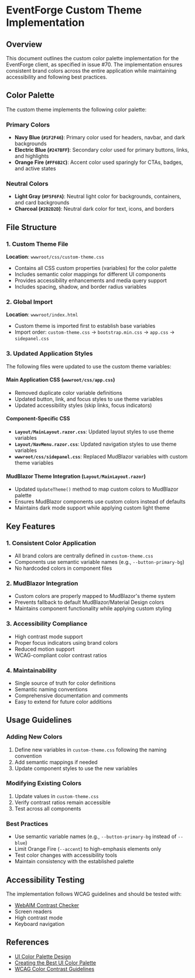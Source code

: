 # EventForge Custom Theme Implementation

## Overview
This document outlines the custom color palette implementation for the EventForge client, as specified in issue #70. The implementation ensures consistent brand colors across the entire application while maintaining accessibility and following best practices.

## Color Palette
The custom theme implements the following color palette:

### Primary Colors
- **Navy Blue (`#1F2F46`)**: Primary color used for headers, navbar, and dark backgrounds
- **Electric Blue (`#247BFF`)**: Secondary color used for primary buttons, links, and highlights  
- **Orange Fire (`#FF6B2C`)**: Accent color used sparingly for CTAs, badges, and active states

### Neutral Colors
- **Light Gray (`#F5F6FA`)**: Neutral light color for backgrounds, containers, and card backgrounds
- **Charcoal (`#2D2D2D`)**: Neutral dark color for text, icons, and borders

## File Structure

### 1. Custom Theme File
**Location**: `wwwroot/css/custom-theme.css`
- Contains all CSS custom properties (variables) for the color palette
- Includes semantic color mappings for different UI components
- Provides accessibility enhancements and media query support
- Includes spacing, shadow, and border radius variables

### 2. Global Import
**Location**: `wwwroot/index.html`
- Custom theme is imported first to establish base variables
- Import order: `custom-theme.css` → `bootstrap.min.css` → `app.css` → `sidepanel.css`

### 3. Updated Application Styles
The following files were updated to use the custom theme variables:

#### Main Application CSS (`wwwroot/css/app.css`)
- Removed duplicate color variable definitions
- Updated button, link, and focus styles to use theme variables
- Updated accessibility styles (skip links, focus indicators)

#### Component-Specific CSS
- **`Layout/MainLayout.razor.css`**: Updated layout styles to use theme variables
- **`Layout/NavMenu.razor.css`**: Updated navigation styles to use theme variables  
- **`wwwroot/css/sidepanel.css`**: Replaced MudBlazor variables with custom theme variables

#### MudBlazor Theme Integration (`Layout/MainLayout.razor`)
- Updated `UpdateTheme()` method to map custom colors to MudBlazor palette
- Ensures MudBlazor components use custom colors instead of defaults
- Maintains dark mode support while applying custom light theme

## Key Features

### 1. Consistent Color Application
- All brand colors are centrally defined in `custom-theme.css`
- Components use semantic variable names (e.g., `--button-primary-bg`)
- No hardcoded colors in component files

### 2. MudBlazor Integration
- Custom colors are properly mapped to MudBlazor's theme system
- Prevents fallback to default MudBlazor/Material Design colors
- Maintains component functionality while applying custom styling

### 3. Accessibility Compliance
- High contrast mode support
- Proper focus indicators using brand colors
- Reduced motion support
- WCAG-compliant color contrast ratios

### 4. Maintainability
- Single source of truth for color definitions
- Semantic naming conventions
- Comprehensive documentation and comments
- Easy to extend for future color additions

## Usage Guidelines

### Adding New Colors
1. Define new variables in `custom-theme.css` following the naming convention
2. Add semantic mappings if needed
3. Update component styles to use the new variables

### Modifying Existing Colors
1. Update values in `custom-theme.css`
2. Verify contrast ratios remain accessible
3. Test across all components

### Best Practices
- Use semantic variable names (e.g., `--button-primary-bg` instead of `--blue`)
- Limit Orange Fire (`--accent`) to high-emphasis elements only
- Test color changes with accessibility tools
- Maintain consistency with the established palette

## Accessibility Testing
The implementation follows WCAG guidelines and should be tested with:
- [WebAIM Contrast Checker](https://webaim.org/resources/contrastchecker/)
- Screen readers
- High contrast mode
- Keyboard navigation

## References
- [UI Color Palette Design](https://www.interaction-design.org/literature/article/ui-color-palette)
- [Creating the Best UI Color Palette](https://atmos.style/blog/create-best-ui-color-palette)
- [WCAG Color Contrast Guidelines](https://webaim.org/resources/contrastchecker/)
